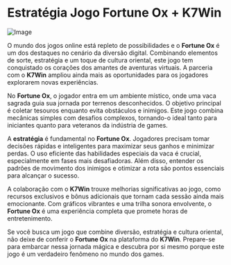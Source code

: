 # Estratégia Jogo Fortune Ox + K7Win

![Image](https://github.com/user-attachments/assets/b9de9dee-b60e-46a0-9e49-3c6ca594ed6f)

O mundo dos jogos online está repleto de possibilidades e o **Fortune Ox** é um dos destaques no cenário da diversão digital. Combinando elementos de sorte, estratégia e um toque de cultura oriental, este jogo tem conquistado os corações dos amantes de aventuras virtuais. A parceria com o **K7Win** ampliou ainda mais as oportunidades para os jogadores explorarem novas experiências.

No **Fortune Ox**, o jogador entra em um ambiente místico, onde uma vaca sagrada guia sua jornada por terrenos desconhecidos. O objetivo principal é coletar tesouros enquanto evita obstáculos e inimigos. Este jogo combina mecânicas simples com desafios complexos, tornando-o ideal tanto para iniciantes quanto para veteranos da indústria de games.

A **estratégia** é fundamental no **Fortune Ox**. Jogadores precisam tomar decisões rápidas e inteligentes para maximizar seus ganhos e minimizar perdas. O uso eficiente das habilidades especiais da vaca é crucial, especialmente em fases mais desafiadoras. Além disso, entender os padrões de movimento dos inimigos e otimizar a rota são pontos essenciais para alcançar o sucesso.

A colaboração com o **K7Win** trouxe melhorias significativas ao jogo, como recursos exclusivos e bônus adicionais que tornam cada sessão ainda mais emocionante. Com gráficos vibrantes e uma trilha sonora envolvente, o **Fortune Ox** é uma experiência completa que promete horas de entretenimento.

Se você busca um jogo que combine diversão, estratégia e cultura oriental, não deixe de conferir o **Fortune Ox** na plataforma do **K7Win**. Prepare-se para embarcar nessa jornada mágica e descubra por si mesmo porque este jogo é um verdadeiro fenômeno no mundo dos games.